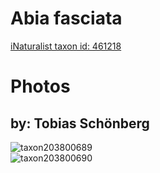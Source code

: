 
Abia fasciata
=============
  
[iNaturalist taxon id: 461218](https://www.inaturalist.org/taxa/461218)
# Photos

## by: Tobias Schönberg
  
![taxon203800689](https://inaturalist-open-data.s3.amazonaws.com/photos/218315494/medium.jpg)  
![taxon203800690](https://inaturalist-open-data.s3.amazonaws.com/photos/218315460/medium.jpg)